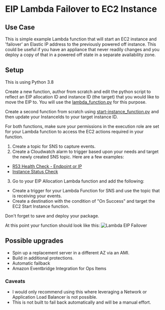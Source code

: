 # EIP Lambda Failover to EC2 Instance

## Use Case
This is simple example Lambda function that will start an EC2 instance and 'failover' an Elastic IP address to the previously powered off instance. This could be useful if you have an appliance that never readily changes and you deploy a copy of that in a powered off state in a separate availability zone. 

## Setup
This is using Python 3.8

Create a new function, author from scratch and edit the python script to reflect an EIP allocation ID and instance ID (the target) that you would like to move the EIP to. You will use the [lambda_function.py](https://github.com/odwraca/eip-lambda-failover/blob/main/lambda_function.py) for this purpose. 

Create a second function from scratch using [start-instance_function.py](https://github.com/odwraca/eip-lambda-failover/blob/main/start-instance_function.py) and then update your InstanceIds to your target instance ID.

For both functions, make sure your permissions in the execution role are set for your Lambda function to access the EC2 actions required in your function. 

1. Create a topic for SNS to capture events.
2. Create a Cloudwatch alarm to trigger based upon your needs and target the newly created SNS topic. Here are a few examples:
  - [R53 Health Check - Endpoint or IP](https://docs.aws.amazon.com/Route53/latest/DeveloperGuide/health-checks-types.html)
  - [Instance Status Check](https://docs.aws.amazon.com/AWSEC2/latest/UserGuide/monitoring-system-instance-status-check.html#types-of-instance-status-checks)
3. Go to your EIP Allocation Lambda function and add the following: 
  - Create a trigger for your Lambda Function for SNS and use the topic that is receiving your events. 
  - Create a destination with the condition of "On Success" and target the EC2 Start Instance function.

Don't forget to save and deploy your package.

At this point your function should look like this:
![Lambda EIP Failover](https://i.imgur.com/So78bzv.png "Lambda EIP Failover")


## Possible upgrades
* Spin up a replacement server in a different AZ via an AMI. 
* Build in additional protections. 
* Automatic failback
* Amazon Eventbridge Integration for Ops Items

### Caveats
* I would only recommend using this where leveraging a Network or Application Load Balancer is not possible. 
* This is not built to fail back automatically and will be a manual effort.

